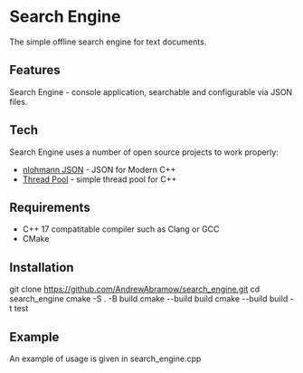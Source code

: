 # Search Engine

The simple offline search engine for text documents.

## Features

Search Engine - console application,
searchable and configurable via JSON files.

## Tech

Search Engine uses a number of open source projects to work properly:

- [nlohmann JSON](https://github.com/nlohmann/json) - JSON for Modern C++
- [Thread Pool](https://github.com/skprpi/Habr/blob/main/thread_pool/best_version.cpp) - simple thread pool for C++

## Requirements

- C++ 17 compatitable compiler such as Clang or GCC
- CMake

## Installation

git clone https://github.com/AndrewAbramow/search_engine.git
cd search_engine
cmake -S . -B build
cmake --build build
cmake --build build -t test

## Example

An example of usage is given in search_engine.cpp

